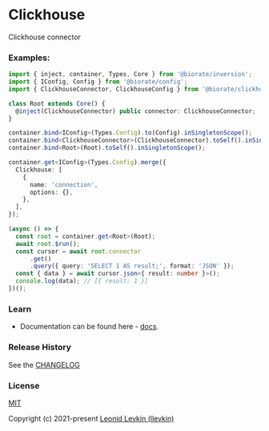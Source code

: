 # Clickhouse

Clickhouse connector

### Examples:

```ts
import { inject, container, Types, Core } from '@biorate/inversion';
import { IConfig, Config } from '@biorate/config';
import { ClickhouseConnector, ClickhouseConfig } from '@biorate/clickhouse';

class Root extends Core() {
  @inject(ClickhouseConnector) public connector: ClickhouseConnector;
}

container.bind<IConfig>(Types.Config).to(Config).inSingletonScope();
container.bind<ClickhouseConnector>(ClickhouseConnector).toSelf().inSingletonScope();
container.bind<Root>(Root).toSelf().inSingletonScope();

container.get<IConfig>(Types.Config).merge({
  Clickhouse: [
    {
      name: 'connection',
      options: {},
    },
  ],
});

(async () => {
  const root = container.get<Root>(Root);
  await root.$run();
  const cursor = await root.connector
      .get()
      .query({ query: 'SELECT 1 AS result;', format: 'JSON' });
  const { data } = await cursor.json<{ result: number }>();
  console.log(data); // [{ result: 1 }]
})();
```

### Learn

- Documentation can be found here - [docs](https://biorate.github.io/core/modules/clickhouse.html).

### Release History

See the [CHANGELOG](https://github.com/biorate/core/blob/master/packages/%40biorate/clickhouse/CHANGELOG.md)

### License

[MIT](https://github.com/biorate/core/blob/master/packages/%40biorate/clickhouse/LICENSE)

Copyright (c) 2021-present [Leonid Levkin (llevkin)](mailto:llevkin@yandex.ru)

